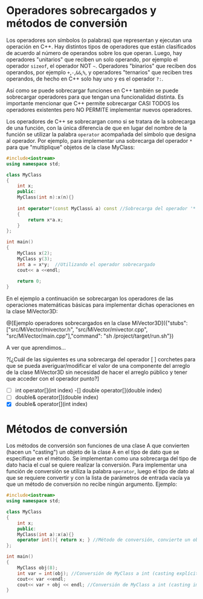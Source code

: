 # Operadores sobrecargados y métodos de conversión

Los operadores son símbolos (o palabras) que representan y ejecutan una operación en C++. Hay distintos tipos de operadores que están
clasificados de acuerdo al número de operandos sobre los que operan. Luego, hay operadores "unitarios" que reciben un solo operando,
por ejemplo el operador `sizeof`, el operador NOT `~`. Operadores "binarios" que reciben dos operandos, por ejemplo `+`,`-`,`&&`,`%`,
y operadores "ternarios" que reciben tres operandos, de hecho en C++ solo hay uno y es  el operador `?:`.

Así como se puede sobrecargar funciones en C++ también se puede sobrecargar operadores para que tengan una funcionalidad distinta. Es
importante mencionar que C++ permite sobrecargar CASI TODOS los operadores existentes pero NO PERMITE implementar nuevos operadores. 

Los operadores de C++ se sobrecargan como si se tratara de la sobrecarga de una función, con la única diferencia de que en lugar del
nombre de la función se utilizar la palabra `operator` acompañada del símbolo que designa al operador. Por ejemplo, para implementar
una sobrecarga del operador `*` para que "multiplique" objetos de la clase MyClass:

```C++ runnable
#include<iostream>
using namespace std;

class MyClass
{
	int x;
	public:
	MyClass(int n):x(n){}
	
	int operator*(const MyClass& a) const //Sobrecarga del operador '*' 
	{
		return x*a.x;
	}
}; 

int main()
{
	MyClass x(2);
    MyClass y(3);
    int a = x*y;  //Utilizando el operador sobrecargado
    cout<< a <<endl;
	
	return 0;
}
```

En el ejemplo a continuación se sobrecargan los operadores de las operaciones matemáticas básicas para implementar dichas operaciones
en la clase MiVector3D:

@[Ejemplo operadores sobrecargados en la clase MiVector3D]({"stubs": ["src/MiVector/mivector.h", "src/MiVector/mivector.cpp", "src/MiVector/main.cpp"],"command": "sh /project/target/run.sh"})

A ver que aprendimos...

?[¿Cuál de las siguientes es una sobrecarga del operador [ ] corchetes para que se pueda averiguar/modificar el valor de una componente del arreglo de la clase MiVector3D sin necesidad de hacer el arreglo público y tener que acceder con el operador punto?]
-[ ] int operator[](int index)
-[] double operator[](double index)
-[ ] double& operator[](double index)
-[x] double& operator[](int index)

# Métodos de conversión

Los métodos de conversión son funciones de una clase A que convierten (hacen un "casting") un objeto de la clase A en el tipo de dato
que se especifique en el método. Se implementan como una sobrecarga del tipo de dato hacia el cual se quiere realizar la conversión. 
Para implementar una función de conversión se utiliza la palabra `operator`, luego el tipo de dato al que se requiere convertir y con
la lista de parámetros de entrada vacía ya que un método de conversión no recibe ningún argumento. Ejemplo:

```C++ runnable
#include<iostream>
using namespace std;

class MyClass
{
	int x;
	public:
	MyClass(int a):x(a){}
	operator int(){ return x; } //Método de conversión, convierte un objeto de la clase MyClass en un entero (int)
};

int main()
{
	MyClass obj(8);
	int var = int(obj); //Conversión de MyClass a int (casting explícito de MyClass a int)
	cout<< var <<endl;
	cout<< var + obj << endl; //Conversión de MyClass a int (casting implícito de MyClass a int)
}
```
